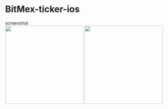 # BitMex-ticker-ios

screenshot
<br>
<img src='https://github.com/iveinvalue/BitMex-ticker-ios/blob/master/resource/1.png' width='250px'/>
<img src='https://github.com/iveinvalue/BitMex-ticker-ios/blob/master/resource/2.png' width='250px'/>

